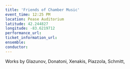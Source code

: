 ```yaml
---
title: 'Friends of Chamber Music'
event_time: 12:25 PM
location: Pease Auditorium
latitude: 42.244827
longitude: -83.6219712
performance_url: 
ticket_information_url: 
ensemble: 
conductor: 
---
```

<p>Works by Glazunov, Donatoni, Xenakis, Piazzola, Schmitt,</p>